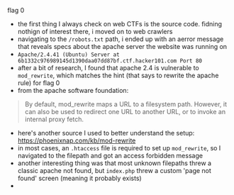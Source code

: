 flag 0
- the first thing I always check on web CTFs is the source code. fidning nothign of interest there, i moved on to web crawlers
- navigating to the `/robots.txt` path, i ended up with an aerror message that reveals specs about the apache server the website was running on
- `Apache/2.4.41 (Ubuntu) Server at 6b1332c976989145d1390daa07dd87bf.ctf.hacker101.com Port 80`
- after a bit of research, I found that apache 2.4 is vulnerable to `mod_rewrite`, which matches the hint (that says to rewrite the apache rule) for flag 0
- from the apache software foundation:
> By default, mod_rewrite maps a URL to a filesystem path. However, it can also be used to redirect one URL to another URL, or to invoke an internal proxy fetch.
- here's another source I used to better understand the setup: https://phoenixnap.com/kb/mod-rewrite
- in most cases, an `.htaccess` file is required to set up `mod_rewrite`, so I navigated to the filepath and got an access forbidden message
- another interesting thing was that most unknown filepaths threw a classic apache not found, but `index.php` threw a custom 'page not found' screen (meaning it probably exists)
- 
